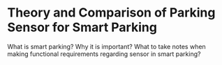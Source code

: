 # Theory and Comparison of Parking Sensor for Smart Parking

What is smart parking? Why it is important? What to take notes when making functional requirements regarding sensor in smart parking?
